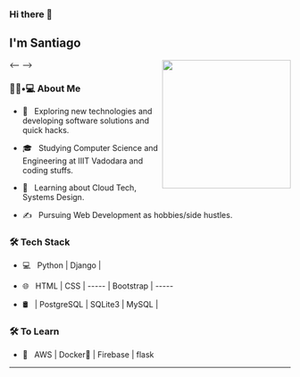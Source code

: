 ### Hi there 👋<h2> I'm Santiago</h2>

 <-- <img align='right' src="https://giphy.com/embed/TLnWsIBRegQyWxG4Dw" width="230"> -->

<h3> 👨🏻•💻 About Me </h3>





- 🤔 &nbsp; Exploring new technologies and developing software solutions and quick hacks.

- 🎓 &nbsp; Studying Computer Science and Engineering at IIIT Vadodara and coding stuffs.

- 🌱 &nbsp; Learning about Cloud Tech, Systems Design.

- ✍️ &nbsp; Pursuing Web Development as hobbies/side hustles.



<h3>🛠 Tech Stack</h3>



- 💻 &nbsp; Python | Django |

- 🌐 &nbsp; HTML | CSS | ----- | Bootstrap | -----

- 🛢 &nbsp; | PostgreSQL | SQLite3 | MySQL |







<h3>🛠 To Learn</h3>

- 🔧 &nbsp; AWS | Docker🐳 | Firebase | flask

<hr>







